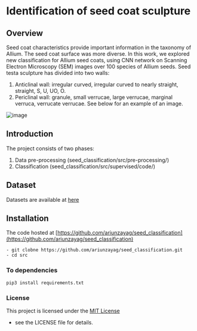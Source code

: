 # Identification of seed coat sculpture 
## Overview 

Seed coat characteristics provide important information in the taxonomy of Allium. The seed coat surface was more diverse. In this work, we explored new classification for Allium seed coats, using CNN network on Scanning Electron Microscopy (SEM) images over 100 species of Allium seeds. Seed testa sculpture has divided into two walls: 
1. Anticlinal wall: irregular curved, irregular curved to nearly straight, straight, S, U, UO, O.
2. Periclinal wall: granule, small verrucae, large verrucae, marginal verruca, verrucate verrucae. See below for an example of an image.

![image](https://user-images.githubusercontent.com/54767234/189870665-c7356f95-8899-4c4a-ae1a-1c65bde64df5.png)

## Introduction
The project consists of two phases: 
1. Data pre-processing (seed_classification/src/pre-processing/)
2. Classification      (seed_classification/src/supervised/code/)
## Dataset
Datasets are available at [here](https://www.mdpi.com/2223-7747/9/9/1239)

## Installation
The code hosted at [https://github.com/ariunzayag/seed_classification](https://github.com/ariunzayag/seed_classification)
```
- git clobne https://github.com/ariunzayag/seed_classification.git
- cd src
```
### To dependencies
```
pip3 install requirements.txt
```

### License
This project is licensed under the [MIT License]([https://www.mdpi.com/2223-7747/9/9/1239](https://github.com/ariunzayag/seed_classification/blob/main/LICENSE)) 
- see the LICENSE file for details.
